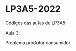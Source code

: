 # LP3A5-2022

<p> Códigos das aulas de LP3A5:
<p> Aula 3: </p> Problema produtor consumidor <a href="https://github.com/amandaqcarreiro/LP3A5-2022/tree/master/AulaProdutorConsumidor">
